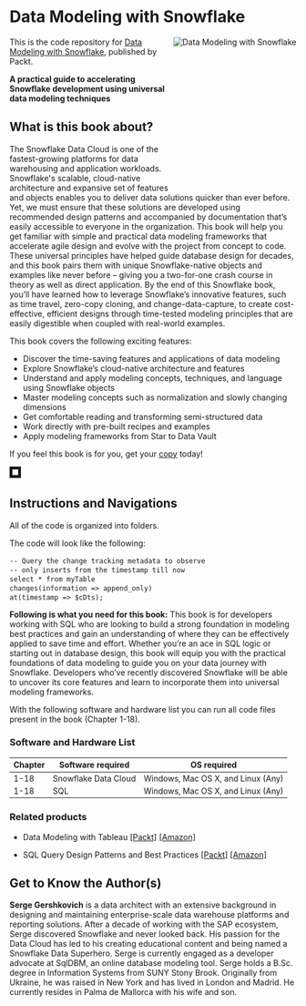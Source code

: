 # Data Modeling with Snowflake

<a href="https://www.packtpub.com/product/data-modeling-with-snowflake/9781837634453"><img src="https://content.packt.com/B19467/cover_image_small.jpg" alt="Data Modeling with Snowflake" height="256px" align="right"></a>

This is the code repository for [Data Modeling with Snowflake](https://www.packtpub.com/product/data-modeling-with-snowflake/9781837634453), published by Packt.

**A practical guide to accelerating Snowflake development using universal data modeling techniques**

## What is this book about?
The Snowflake Data Cloud is one of the fastest-growing platforms for data warehousing and application workloads. Snowflake's scalable, cloud-native architecture and expansive set of features and objects enables you to deliver data solutions quicker than ever before.
Yet, we must ensure that these solutions are developed using recommended design patterns and accompanied by documentation that’s easily accessible to everyone in the organization.
This book will help you get familiar with simple and practical data modeling frameworks that accelerate agile design and evolve with the project from concept to code. These universal principles have helped guide database design for decades, and this book pairs them with unique Snowflake-native objects and examples like never before – giving you a two-for-one crash course in theory as well as direct application.
By the end of this Snowflake book, you’ll have learned how to leverage Snowflake’s innovative features, such as time travel, zero-copy cloning, and change-data-capture, to create cost-effective, efficient designs through time-tested modeling principles that are easily digestible when coupled with real-world examples.

This book covers the following exciting features: 
* Discover the time-saving features and applications of data modeling
* Explore Snowflake’s cloud-native architecture and features
* Understand and apply modeling concepts, techniques, and language using Snowflake objects
* Master modeling concepts such as normalization and slowly changing dimensions
* Get comfortable reading and transforming semi-structured data
* Work directly with pre-built recipes and examples
* Apply modeling frameworks from Star to Data Vault

If you feel this book is for you, get your [copy](https://www.amazon.com/Data-Modeling-Snowflake-accelerating-development/dp/1837634459) today!

<a href="https://www.packtpub.com/?utm_source=github&utm_medium=banner&utm_campaign=GitHubBanner"><img src="https://raw.githubusercontent.com/PacktPublishing/GitHub/master/GitHub.png" alt="https://www.packtpub.com/" border="5" /></a>

## Instructions and Navigations
All of the code is organized into folders.

The code will look like the following:
```
-- Query the change tracking metadata to observe
-- only inserts from the timestamp till now
select * from myTable
changes(information => append_only)
at(timestamp => $cDts);
```

**Following is what you need for this book:**
This book is for developers working with SQL who are looking to build a strong foundation in modeling best practices and gain an understanding of where they can be effectively applied to save time and effort. Whether you’re an ace in SQL logic or starting out in database design, this book will equip you with the practical foundations of data modeling to guide you on your data journey with Snowflake. Developers who’ve recently discovered Snowflake will be able to uncover its core features and learn to incorporate them into universal modeling frameworks.	

With the following software and hardware list you can run all code files present in the book (Chapter 1-18).

### Software and Hardware List

| Chapter  | Software required                                                                    | OS required                        |
| -------- | -------------------------------------------------------------------------------------| -----------------------------------|
|  1-18		  |   		Snowflake Data Cloud   | Windows, Mac OS X, and Linux (Any) |
| 1-18         |   			SQL																		  |        Windows, Mac OS X, and Linux (Any)                             |


### Related products <Other books you may enjoy>
* Data Modeling with Tableau [[Packt]](https://www.packtpub.com/product/data-modeling-with-tableau/9781803248028) [[Amazon]](https://www.amazon.in/Data-Modeling-Tableau-practical-building/dp/1803248025)

* SQL Query Design Patterns and Best Practices [[Packt]](https://www.packtpub.com/product/sql-query-design-patterns-and-best-practices/9781837633289) [[Amazon]](https://www.amazon.com/Query-Design-Patterns-Best-Practices/dp/1837633282)

## Get to Know the Author(s)
**Serge Gershkovich** is a data architect with an extensive background in designing and maintaining enterprise-scale data warehouse platforms and reporting solutions.
After a decade of working with the SAP ecosystem, Serge discovered Snowflake and never looked back. His passion for the Data Cloud has led to his creating educational content and being named a Snowflake Data Superhero. Serge is currently engaged as a developer advocate at SqlDBM, an online database modeling tool.
Serge holds a B.Sc. degree in Information Systems from SUNY Stony Brook. Originally from Ukraine, he was raised in New York and has lived in London and Madrid.
He currently resides in Palma de Mallorca with his wife and son.


